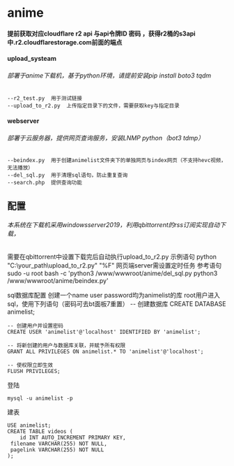 # anime
#### 提前获取对应cloudflare r2 api 与api令牌ID 密码 ，获得r2桶的s3api中.r2.cloudflarestorage.com前面的端点

#### upload_systeam
###### 部署于anime下载机，基于python环境，请提前安装pip install boto3 tqdm

    --r2_test.py  用于测试链接
    --upload_to_r2.py  上传指定目录下的文件，需要获取key与指定目录
#### webserver
###### 部署于云服务器，提供网页查询服务，安装LNMP python（bot3 tdmp）
    --beindex.py  用于创建animelist文件夹下的单独网页与index网页（不支持hevc视频，无法播放）
    --del_sql.py  用于清理sql语句，防止重复查询
    --search.php  提供查询功能
## 配置 	
###### 本系统在下载机采用windowsserver2019，利用qbittorrent的rss订阅实现自动下载，
需要在qbittorrent中设置下载完后自动执行upload_to_r2.py 示例语句 
	python "C:\your_path\upload_to_r2.py" "%F"
网页端server需设置定时任务 参考语句 
	sudo -u root bash -c 'python3 /www/wwwroot/anime/del_sql.py python3 /www/wwwroot/anime/beindex.py'

sql数据库配置
创建一个name user password均为animelist的库
root用户进入sql，使用下列语句（密码可去bt面板7重置）
	-- 创建数据库
	CREATE DATABASE animelist;
	
	-- 创建用户并设置密码
	CREATE USER 'animelist'@'localhost' IDENTIFIED BY 'animelist';
	
	-- 将新创建的用户与数据库关联，并赋予所有权限
	GRANT ALL PRIVILEGES ON animelist.* TO 'animelist'@'localhost';
	
	-- 使权限立即生效
	FLUSH PRIVILEGES;

登陆

	mysql -u animelist -p 

建表

	USE animelist;
	CREATE TABLE videos (
    	id INT AUTO_INCREMENT PRIMARY KEY,
   	 filename VARCHAR(255) NOT NULL,
   	 pagelink VARCHAR(255) NOT NULL
	);
